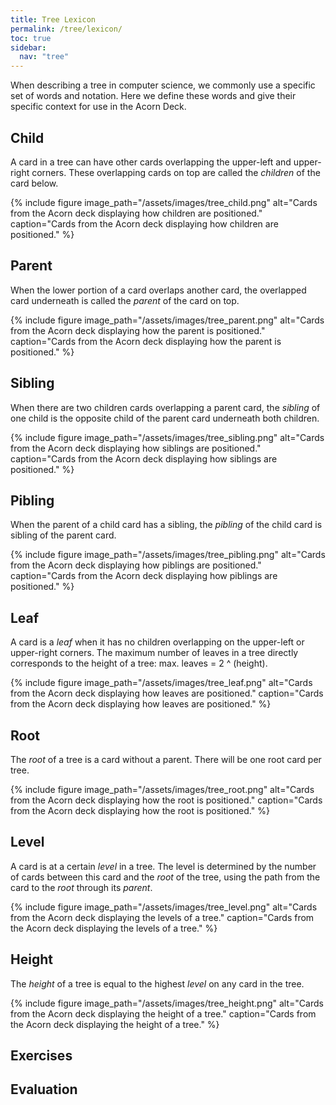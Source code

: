 ```yaml
---
title: Tree Lexicon
permalink: /tree/lexicon/
toc: true
sidebar:
  nav: "tree"
---
```


When describing a tree in computer science, we commonly use a specific
set of words and notation. Here we define these words and give their
specific context for use in the Acorn Deck.

## Child

A card in a tree can have other cards overlapping the upper-left and upper-right
corners. These overlapping cards on top are called the *children* of the card below.

{% include figure image_path="/assets/images/tree_child.png" alt="Cards from the Acorn deck displaying how children are positioned." caption="Cards from the Acorn deck displaying how children are positioned." %}

## Parent

When the lower portion of a card overlaps another card, the overlapped card
underneath is called the *parent* of the card on top.

{% include figure image_path="/assets/images/tree_parent.png" alt="Cards from the Acorn deck displaying how the parent is positioned." caption="Cards from the Acorn deck displaying how the parent is positioned." %}

## Sibling

When there are two children cards overlapping a parent card, the *sibling* of one child is the opposite child of the parent card underneath both children.

{% include figure image_path="/assets/images/tree_sibling.png" alt="Cards from the Acorn deck displaying how siblings are positioned." caption="Cards from the Acorn deck displaying how siblings are positioned." %}

## Pibling

When the parent of a child card has a sibling, the *pibling* of the child card is sibling of the parent card.

{% include figure image_path="/assets/images/tree_pibling.png" alt="Cards from the Acorn deck displaying how piblings are positioned." caption="Cards from the Acorn deck displaying how piblings are positioned." %}

## Leaf

A card is a *leaf* when it has no children overlapping on the upper-left or
upper-right corners. The maximum number of leaves in a tree directly corresponds to the height of a tree: max. leaves = 2 ^ (height).

{% include figure image_path="/assets/images/tree_leaf.png" alt="Cards from the Acorn deck displaying how leaves are positioned." caption="Cards from the Acorn deck displaying how leaves are positioned." %}

## Root

The *root* of a tree is a card without a parent. There will be one root
card per tree.

{% include figure image_path="/assets/images/tree_root.png" alt="Cards from the Acorn deck displaying how the root is positioned." caption="Cards from the Acorn deck displaying how the root is positioned." %}

## Level

A card is at a certain *level* in a tree. The level is determined by the number of cards
between this card and the *root* of the tree, using the path from the card to the *root*
through its *parent*.

{% include figure image_path="/assets/images/tree_level.png" alt="Cards from the Acorn deck displaying the levels of a tree." caption="Cards from the Acorn deck displaying the levels of a tree." %}

## Height

The *height* of a tree is equal to the highest *level* on any card in the tree.

{% include figure image_path="/assets/images/tree_height.png" alt="Cards from the Acorn deck displaying the height of a tree." caption="Cards from the Acorn deck displaying the height of a tree." %}

## Exercises

## Evaluation
